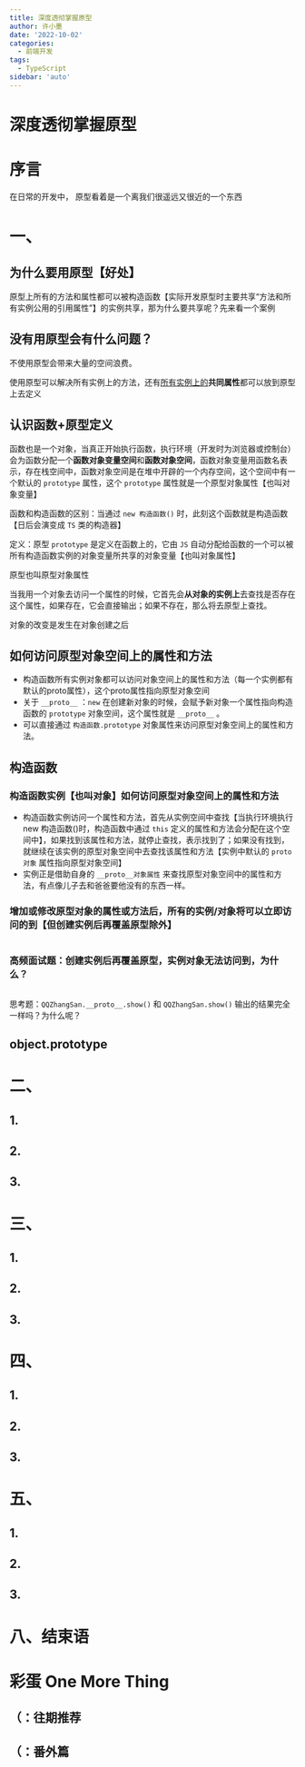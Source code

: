 ```yaml
---
title: 深度透彻掌握原型
author: 许小墨
date: '2022-10-02'
categories:
  - 前端开发
tags:
  - TypeScript
sidebar: 'auto'
---
```


# 深度透彻掌握原型

# 序言

在日常的开发中，
原型看着是一个离我们很遥远又很近的一个东西





# 一、




## 为什么要用原型【好处】

原型上所有的方法和属性都可以被构造函数【实际开发原型时主要共享“方法和所有实例公用的引用属性”】的实例共享，那为什么要共享呢？先来看一个案例



## 没有用原型会有什么问题？

不使用原型会带来大量的空间浪费。

使用原型可以解决所有实例上的方法，还有<u>所有实例上的</u>**共同属性**都可以放到原型上去定义



## 认识函数+原型定义

函数也是一个对象，当真正开始执行函数，执行环境（开发时为浏览器或控制台）会为函数分配一个**函数对象变量空间**和**函数对象空间**，函数对象变量用函数名表示，存在栈空间中，函数对象空间是在堆中开辟的一个内存空间，这个空间中有一个默认的 `prototype` 属性，这个 `prototype` 属性就是一个原型对象属性【也叫对象变量】

函数和构造函数的区别：当通过 `new 构造函数()` 时，此刻这个函数就是构造函数【日后会演变成 `TS` 类的构造器】

定义：原型 `prototype` 是定义在函数上的，它由 `JS` 自动分配给函数的一个可以被所有构造函数实例的对象变量所共享的对象变量【也叫对象属性】

原型也叫原型对象属性



当我用一个对象去访问一个属性的时候，它首先会**从对象的实例上**去查找是否存在这个属性，如果存在，它会直接输出；如果不存在，那么将去原型上查找。



对象的改变是发生在对象创建之后

## 如何访问原型对象空间上的属性和方法

- 构造函数所有实例对象都可以访问对象空间上的属性和方法（每一个实例都有默认的proto属性），这个proto属性指向原型对象空间
- 关于 `__proto__` ：`new` 在创建新对象的时候，会赋予新对象一个属性指向构造函数的 `prototype` 对象空间，这个属性就是 `__proto__` 。
- 可以直接通过 `构造函数.prototype` 对象属性来访问原型对象空间上的属性和方法。



## 构造函数

### 构造函数实例【也叫对象】如何访问原型对象空间上的属性和方法

- 构造函数实例访问一个属性和方法，首先从实例空间中查找【当执行环境执行 new 构造函数()时，构造函数中通过 `this` 定义的属性和方法会分配在这个空间中】，如果找到该属性和方法，就停止查找，表示找到了；如果没有找到，就继续在该实例的原型对象空间中去查找该属性和方法【实例中默认的 `proto对象` 属性指向原型对象空间】
- 实例正是借助自身的 `__proto__对象属性` 来查找原型对象空间中的属性和方法，有点像儿子去和爸爸要他没有的东西一样。

### 增加或修改原型对象的属性或方法后，所有的实例/对象将可以立即访问的到【但创建实例后再覆盖原型除外】

```js

```

### 高频面试题：创建实例后再覆盖原型，实例对象无法访问到，为什么？

```js

```

思考题：`QQZhangSan.__proto__.show()` 和 `QQZhangSan.show()` 输出的结果完全一样吗？为什么呢？

## object.prototype











# 二、

## 1.



## 2.







## 3.





# 三、

## 1.



## 2.







## 3.







# 四、

## 1.



## 2.







## 3.







# 五、

## 1.



## 2.







## 3.







# 八、结束语







# 彩蛋 One More Thing

## （：往期推荐









## （：番外篇